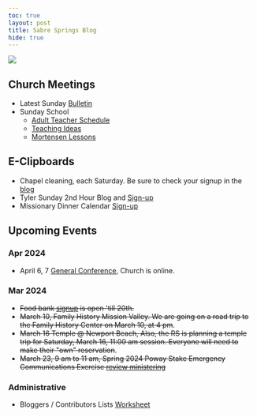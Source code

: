 ```yaml
---
toc: true
layout: post
title: Sabre Springs Blog
hide: true
---
```


![]({{site.baseurl}}/images/bulletin/Easter_Sunday.png)

## Church Meetings

- Latest Sunday [Bulletin](https://sites.google.com/view/sswardtv/home)
- Sunday School 
  - [Adult Teacher Schedule](https://docs.google.com/spreadsheets/d/1-57ISwIIAFT7O9RGs4DbijRyegndQ6chyp4FtADDaQ0/edit#gid=0)
  - [Teaching Ideas](2024_sunday_school)
  - [Mortensen Lessons](https://jm1021.github.io/churchofjesuschrist/)


## E-Clipboards
- Chapel cleaning, each Saturday.  Be sure to check your signup in the [blog](cleaning_schedule)
- Tyler Sunday 2nd Hour Blog and [Sign-up](tyler)
- Missionary Dinner Calendar [Sign-up](https://volunteersignup.org/KBJCW)

## Upcoming Events

### Apr 2024
- April 6, 7 [General Conference](https://www.churchofjesuschrist.org/study/general-conference?lang=eng), Church is online.

### Mar 2024
- ~~Food bank [signup](2024_food_bank) is open 'till 20th.~~
- ~~March 10, Family History Mission Valley.  We are going on a road trip to the Family History Center on March 10, at 4 pm~~.
- ~~March 16 Temple @ Newport Beach, Also, the RS is planning a temple trip for Saturday, March 16, 11:00 am session. Everyone will need to make their "own" reservation~~.
- ~~March 23, 9 am to 11 am, Spring 2024 Poway Stake Emergency Communications Exercise [review ministering](2024_ministering)~~


### Administrative

- Bloggers / Contributors Lists [Worksheet](sabre_springs_bloggers)
